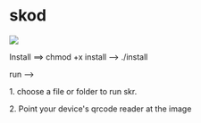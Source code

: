 # skod
<img src="https://i.postimg.cc/QCvn5mHW/imm.jpg"/>
<p align="left">
Install ==>  chmod +x install  --> ./install
<p align="left">
run  -->  
<p align="left">
1. choose a file or folder to run skr.
<p align="left">
2. Point your device's qrcode reader at the image
<p align="center">

